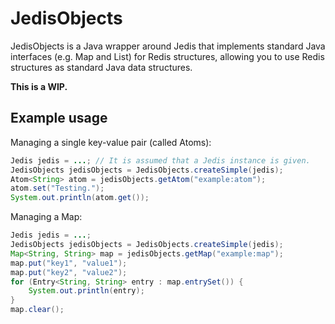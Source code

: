 JedisObjects
============

JedisObjects is a Java wrapper around Jedis that implements standard Java interfaces (e.g. Map and List) for Redis structures, allowing you to use Redis structures as standard Java data structures.

**This is a WIP.**

Example usage
-------------

Managing a single key-value pair (called Atoms):

```java
Jedis jedis = ...; // It is assumed that a Jedis instance is given.
JedisObjects jedisObjects = JedisObjects.createSimple(jedis);
Atom<String> atom = jedisObjects.getAtom("example:atom");
atom.set("Testing.");
System.out.println(atom.get());
```

Managing a Map:

```java
Jedis jedis = ...;
JedisObjects jedisObjects = JedisObjects.createSimple(jedis);
Map<String, String> map = jedisObjects.getMap("example:map");
map.put("key1", "value1");
map.put("key2", "value2");
for (Entry<String, String> entry : map.entrySet()) {
	System.out.println(entry);
}
map.clear();
```
